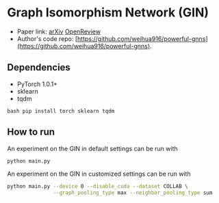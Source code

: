 Graph Isomorphism Network (GIN)
============

- Paper link: [arXiv](https://arxiv.org/abs/1810.00826) [OpenReview](https://openreview.net/forum?id=ryGs6iA5Km) 
- Author's code repo: [https://github.com/weihua916/powerful-gnns](https://github.com/weihua916/powerful-gnns).

Dependencies
------------
- PyTorch 1.0.1+
- sklearn
- tqdm

``bash
pip install torch sklearn tqdm
``

How to run
----------

An experiment on the GIN in default settings can be run with

```bash
python main.py
```

An experiment on the GIN in customized settings can be run with
```bash
python main.py --device 0 --disable_cuda --dataset COLLAB \
               --graph_pooling_type max --neighbor_pooling_type sum
```
